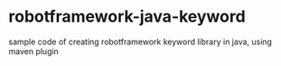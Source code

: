 # robotframework-java-keyword
sample code of creating robotframework keyword library in java, using maven plugin


